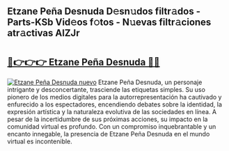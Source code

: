## Etzane Peña Desnuda D𝚎sn𝚞dos filtr𝚊dos - Parts-KSb Vid𝚎os f𝚘tos - N𝚞evas filtr𝚊ciones atr𝚊ctivas AlZJr

# <h2><a href="http://mb665ty.tromn.icu/?c=Etzane+Pe%c3%b1a+Desnuda">🔗👉👉👉 Etzane Peña Desnuda 🔗🔗</a></h2>

[![Etzane Peña Desnuda nuevo](https://i.imgur.com/pEAQMta.gif)](http://mb665ty.tromn.icu/?c=Etzane+Pe%c3%b1a+Desnuda)
Etzane Peña Desnuda, un personaje intrigante y desconcertante, trasciende las etiquetas simples. Su uso pionero de los medios digitales para la autorrepresentación ha cautivado y enfurecido a los espectadores, encendiendo debates sobre la identidad, la expresión artística y la naturaleza evolutiva de las sociedades en línea. A pesar de la incertidumbre de sus próximas acciones, su impacto en la comunidad virtual es profundo. Con un compromiso inquebrantable y un encanto innegable, la presencia de Etzane Peña Desnuda en el mundo virtual es incontenible.
